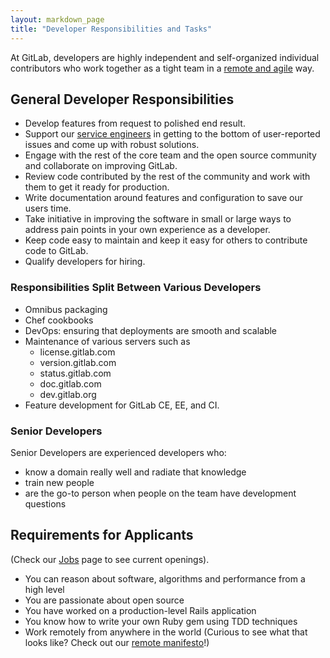 ```yaml
---
layout: markdown_page
title: "Developer Responsibilities and Tasks"
---
```


At GitLab, developers are highly independent and self-organized individual 
contributors who work together as a tight team in a [remote and agile](https://about.gitlab.com/2015/09/14/remote-agile-at-gitlab/) way.


## General Developer Responsibilities

* Develop features from request to polished end result.
* Support our [service engineers](https://about.gitlab/com/jobs/service-engineer) in getting to the bottom of user-reported issues and come up with robust solutions.
* Engage with the rest of the core team and the open source community and collaborate on improving GitLab.
* Review code contributed by the rest of the community and work with them to get it ready for production.
* Write documentation around features and configuration to save our users time.
* Take initiative in improving the software in small or large ways to address pain points in your own experience as a developer.
* Keep code easy to maintain and keep it easy for others to contribute code to GitLab.
* Qualify developers for hiring.

### Responsibilities Split Between Various Developers
* Omnibus packaging
* Chef cookbooks
* DevOps: ensuring that deployments are smooth and scalable
* Maintenance of various servers such as 
   * license.gitlab.com
   * version.gitlab.com
   * status.gitlab.com
   * doc.gitlab.com
   * dev.gitlab.org
* Feature development for GitLab CE, EE, and CI.

### Senior Developers
Senior Developers are experienced developers who:
* know a domain really well and radiate that knowledge
* train new people
* are the go-to person when people on the team have development questions


## Requirements for Applicants
(Check our [Jobs](https://about.gitlab.com/jobs/) page to see current openings).

* You can reason about software, algorithms and performance from a high level
* You are passionate about open source
* You have worked on a production-level Rails application
* You know how to write your own Ruby gem using TDD techniques
* Work remotely from anywhere in the world (Curious to see what that looks like?
Check out our [remote manifesto](https://about.gitlab.com/2015/04/08/the-remote-manifesto/)!)